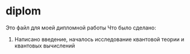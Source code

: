 # diplom
Это файл для моей дипломной работы
Что было сделано:
1. Написано введение, началось исследование квантовой теории и квантовых вычислений
